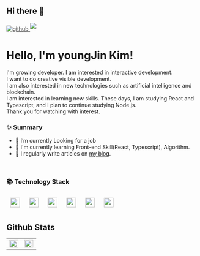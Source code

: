 ## Hi there 👋

<a href="https://github.com/yjym33" target="_blank">
  <img src=https://img.shields.io/badge/github-%2324292e.svg?&style=for-the-badge&logo=github&logoColor=white alt=github style="margin-bottom: 5px;" />
</a>
<a href="https://yjym33.tistory.com/" target="_blank">
  <img src=https://img.shields.io/badge/blog-%2324292e.svg?&style=for-the-badge&logo=blog&logoColor=white style="margin-bottom: 5px;" />
</a>  



# Hello, I'm youngJin Kim!

I'm growing developer.
I am interested in interactive development. <br>
I want to do creative visible development. <br>
I am also interested in new technologies such as artificial intelligence and blockchain. <br>
I am interested in learning new skills. These days, I am studying React and Typescript, and I plan to continue studying Node.js. <br>
Thank you for watching with interest.


### ✨ Summary

- 🔭 I’m currently Looking for a job
- 🌱 I'm currently learning Front-end Skill(React, Typescript), Algorithm.
- 📝 I regularly write articles on [my blog](https://yjym33.tistory.com/). 
<br>

### 📚 Technology Stack <br>
  
<div sttyle='float:left'>
  <img style="margin: 10px" src="https://img.shields.io/badge/-JAVA-green" height="25" />
  <img style="margin: 10px" src="https://img.shields.io/badge/-Javascript-yellow" height="25" />  
  <img style="margin: 10px" src="https://img.shields.io/badge/-React-purple" height="25" />
  <img style="margin: 10px" src="https://img.shields.io/badge/-Typescript-blue" height="25" />
  <img style="margin: 10px" src="https://img.shields.io/badge/-Python-black" height="25" />
  <img style="margin: 10px" src="https://img.shields.io/badge/-Git-lightgrey" height="25" />
</div>


## Github Stats  
<table><tr><td valign="top" width="50%">

<img src="https://github-readme-stats.vercel.app/api?username=yjym33&show_icons=true&count_private=true&hide_border=true" align="left" style="width: 100%" />

</td><td valign="top" width="50%">

<img src="https://github-readme-stats.vercel.app/api/top-langs/?username=yjym33&hide_border=true&layout=compact" align="left" style="width: 100%" />

</td></tr></table>  

<br/> 
